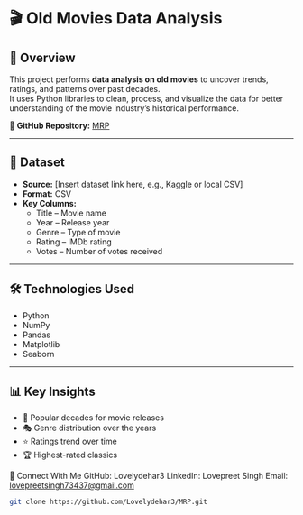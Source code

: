 # 🎬 Old Movies Data Analysis

## 📌 Overview
This project performs **data analysis on old movies** to uncover trends, ratings, and patterns over past decades.  
It uses Python libraries to clean, process, and visualize the data for better understanding of the movie industry’s historical performance.

🔗 **GitHub Repository:** [MRP](https://github.com/Lovelydehar3/MRP)

---

## 📂 Dataset
- **Source:** [Insert dataset link here, e.g., Kaggle or local CSV]
- **Format:** CSV
- **Key Columns:**
  - Title – Movie name
  - Year – Release year
  - Genre – Type of movie
  - Rating – IMDb rating
  - Votes – Number of votes received

---

## 🛠️ Technologies Used
- Python
- NumPy
- Pandas
- Matplotlib
- Seaborn

---

## 📊 Key Insights
- 📅 Popular decades for movie releases  
- 🎭 Genre distribution over the years  
- ⭐ Ratings trend over time  
- 🏆 Highest-rated classics

🤝 Connect With Me
GitHub: Lovelydehar3
LinkedIn: Lovepreet Singh
Email: lovepreetsingh73437@gmail.com
```bash
git clone https://github.com/Lovelydehar3/MRP.git
